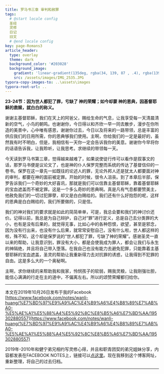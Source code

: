 ```yaml
---
title: 罗马书三章 审判和赦罪
tags: 
  # @start locale config
  圣经
  灵修
  日记
  旧文
  # @end locale config
key: page-Romans3
article_header:
  type: overlay
  theme: dark
  background_color: '#203028'
  background_image:
    gradient: 'linear-gradient(135deg, rgba(34, 139, 87 , .4), rgba(139, 34, 139, .4))'
    src: /assets/images/IMG_2535.JPG
typora-copy-images-to: ..\assets\images
typora-root-url: ..
---
```


**23-24节：因为世人都犯了罪，亏缺了 神的荣耀；如今却蒙 神的恩典，因基督耶稣的救赎，就白白的称义。**

<!--more-->

谢谢主基督耶稣，我们在天上的阿爸父，赐给生命的气息，让我享受每一天清晨清新的空气，小鸟的朝鸣。也谢谢你，今日得以和齐欣一早一同去散步，漫步在你所造的美景中，心中唯有感恩，谢谢你过去，今日以及将来的一路带领，总是丰富的供应我们的日用所需，你的恩典够我们使用。主啊，你给我们的一定是最好的，虽然我有时不明白，但是，我相信有一天你一定会告诉我你的美意。谢谢你今早将你的话语告诉我，让我聆听，让我思考。求继续的带领每一天。

今天读到罗马书第三章，觉得越来越难了，如果说使徒行传可以看作是叙事文的话，那罗马书便是议论文了，也是神的仆人保罗完整而系统的传达了基督信仰的一卷书。保罗在这一章先一如既往的论述人的罪，无论外邦人还是犹太人都要面对神的审判，都要在神的面前被定罪。开始的时候，很令人沮丧。到了本章后半部，保罗告诉我们一个奇妙的大好喜讯，那就是我们可以信靠主基督耶稣，靠着基督耶稣的宝血遮盖而不被定罪。这是一个多么奇妙的恩典啊。真是凡有气息都要赞美主，他赦免我们的一切过犯罪孽，却又是白白赐给的。我们还有什么好抱怨的呢，这样的恩典是白白赐给的，我们所要做的，只是信。

我们的神对我们的要求就是如此的简简单单，可是，我总会要和我们的神讨价还价。记得以前，我总是为自己辩护，自己对“罪”进行定义，总是自己去分类罪的大小，也有是没有后果的，就觉得无事，比如心中的各种怨恨，欲望，甚至是邪念，因为没有行出来，也没有什么后果，就常常安慰自己，没有什么啦，世人都这样的啦，殊不知，这个却是保罗说的“世人都犯了罪，亏缺了神的荣耀”。感谢圣灵一直以来的帮助，让我意识到，罪没有大小，都是会使我成为罪人，都会让我们与永生的神隔绝，并且将自己带入堕落。在我自己也没有能力去避免犯罪，只能靠着主基督耶稣的宝血遮盖，圣灵的帮助让我重新得力去对抗罪的诱惑，让我得到不犯罪的自由。这是多么大的一个奥秘啊。

主啊，求你继续的来帮助我和我家，怜悯孩子的软弱，赐我灵粮，让我刚强壮胆，能信心满满的行走在主的道中，不偏离左右。所以的颂赞荣耀都归给你。

---

本文在2019年10月26日发布于我的Facebook [https://www.facebook.com/notes/wanli-huang/%E7%BD%97%E9%A9%AC%E4%B9%A6%E4%B8%89%E7%AB%A0-%E5%AE%A1%E5%88%A4%E5%92%8C%E8%B5%A6%E7%BD%AA/195302880557](https://www.facebook.com/notes/wanli-huang/%E7%BD%97%E9%A9%AC%E4%B9%A6%E4%B8%89%E7%AB%A0-%E5%AE%A1%E5%88%A4%E5%92%8C%E8%B5%A6%E7%BD%AA/195302880557)

2019年-2010年和健宁弟兄相约写灵修心得，并且和职青团契的弟兄姐妹分享，内容都发表在FACEBOOK NOTES上，链接可以[点这里](https://www.facebook.com/wanli.huang/notes)。现在我移到这个博客网址，重新整理，将自己的过去归档。

---





